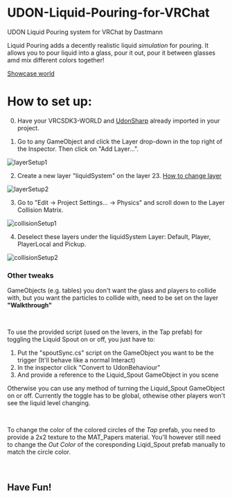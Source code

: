 # UDON-Liquid-Pouring-for-VRChat
UDON Liquid Pouring system for VRChat by Dastmann

Liquid Pouring adds a decently realistic liquid *simulation* for pouring.
It allows you to pour liquid into a glass, pour it out, pour it between glasses amd mix different colors together!

[Showcase world](https://vrchat.com/home/launch?worldId=wrld_c578d49b-c7c1-4424-8e77-fff182f13c6e)


# How to set up:

0. Have your VRCSDK3-WORLD and [UdonSharp](https://github.com/MerlinVR/UdonSharp) already imported in your project. 

1. Go to any GameObject and click the Layer drop-down in the top right of the Inspector. Then click on "Add Layer...".

![layerSetup1](https://user-images.githubusercontent.com/81592952/118041402-09aee580-b373-11eb-886b-40dcb1cfc6a0.png)

2. Create a new layer "liquidSystem" on the layer 23. [How to change layer](LayerChange.md)

![layerSetup2](https://user-images.githubusercontent.com/81592952/118041703-66aa9b80-b373-11eb-90b5-39623f7ab5ec.png)

3. Go to "Edit -> Project Settings... -> Physics" and scroll down to the Layer Collision Matrix.

![collisionSetup1](https://user-images.githubusercontent.com/81592952/118041951-be490700-b373-11eb-996e-283555eb41f3.png)

4. Deselect these layers under the liquidSystem Layer: Default, Player, PlayerLocal and Pickup.

![collisionSetup2](https://user-images.githubusercontent.com/81592952/118042124-f8b2a400-b373-11eb-86eb-13188a432461.png)

### Other tweaks
GameObjects (e.g. tables) you don't want the glass and players to collide with, but you want the particles to collide with, need to be set on the layer **"Walkthrough"**

<br>

To use the provided script (used on the levers, in the Tap prefab) for toggling the Liquid Spout on or off, you just have to:
1. Put the "spoutSync.cs" script on the GameObject you want to be the trigger (It'll behave like a normal Interact)
2. In the inspector click "Convert to UdonBehaviour"
3. And provide a reference to the Liquid_Spout GameObject in you scene

Otherwise you can use any method of turning the Liquid_Spout GameObject on or off.
Currently the toggle has to be global, othewise other players won't see the liquid level changing.

<br>

To change the color of the colored circles of the *Tap* prefab, you need to provide a 2x2 texture to the MAT_Papers material.
You'll however still need to change the *Out Color* of the coresponding Liqid_Spout prefab manually to match the circle color.

<br>

## **Have Fun!**
